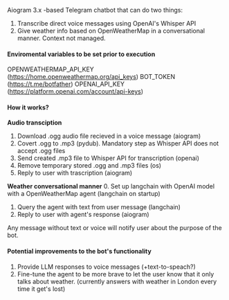 Aiogram 3.x -based Telegram chatbot that can do two things:
1. Transcribe direct voice messages using OpenAI's Whisper API
2. Give weather info based on OpenWeatherMap in a conversational manner. Context not managed.

#### Enviromental variables to be set prior to execution
OPENWEATHERMAP_API_KEY (https://home.openweathermap.org/api_keys)
BOT_TOKEN (https://t.me/botfather)
OPENAI_API_KEY (https://platform.openai.com/account/api-keys)


#### How it works?
**Audio transciption**
1. Download .ogg audio file recieved in a voice message (aiogram)
2. Covert .ogg to .mp3 (pydub). Mandatory step as Whisper API does not accept .ogg files
3. Send created .mp3 file to Whisper API for transcription (openai)
4. Remove temporary stored .ogg and .mp3 files (os)
5. Reply to user with trascription (aiogram)


**Weather conversational manner**
0. Set up langchain with OpenAI model with a OpenWeatherMap agent (langchain on startup)
1. Query the agent with text from user message (langchain)
2. Reply to user with agent's response (aiogram)

Any message without text or voice will notify user about the purpose of the bot.


#### Potential improvements to the bot's functionality
1. Provide LLM responses to voice messages (+text-to-speach?)
2. Fine-tune the agent to be more brave to let the user know that it only talks about weather. (currently answers with weather in London every time it get's lost)
